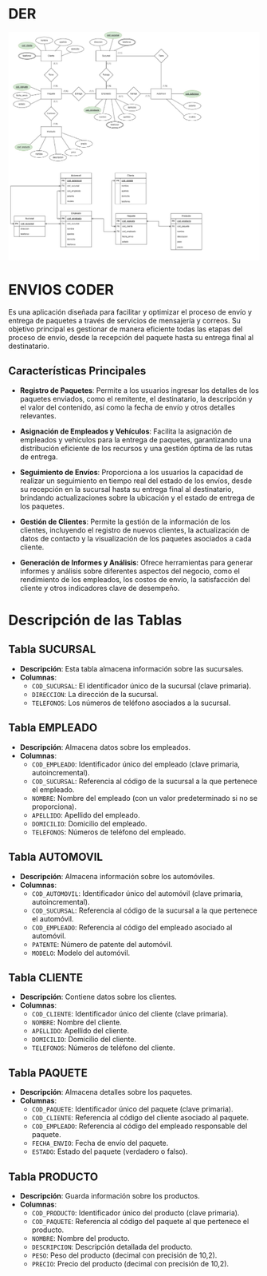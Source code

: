 # DER

[![DER](https://github.com/Horacio1991/SQL_Coderhouse/blob/main/DER%20Coder.jpg)](https://github.com/Horacio1991/SQL_Coderhouse/blob/main/DER%20Coder.jpg)

# ENVIOS CODER

Es una aplicación diseñada para facilitar y optimizar el proceso de envío y entrega de paquetes a través de servicios de mensajería y correos. Su objetivo principal es gestionar de manera eficiente todas las etapas del proceso de envío, desde la recepción del paquete hasta su entrega final al destinatario.

## Características Principales

- **Registro de Paquetes**: Permite a los usuarios ingresar los detalles de los paquetes enviados, como el remitente, el destinatario, la descripción y el valor del contenido, así como la fecha de envío y otros detalles relevantes.

- **Asignación de Empleados y Vehículos**: Facilita la asignación de empleados y vehículos para la entrega de paquetes, garantizando una distribución eficiente de los recursos y una gestión óptima de las rutas de entrega.

- **Seguimiento de Envíos**: Proporciona a los usuarios la capacidad de realizar un seguimiento en tiempo real del estado de los envíos, desde su recepción en la sucursal hasta su entrega final al destinatario, brindando actualizaciones sobre la ubicación y el estado de entrega de los paquetes.

- **Gestión de Clientes**: Permite la gestión de la información de los clientes, incluyendo el registro de nuevos clientes, la actualización de datos de contacto y la visualización de los paquetes asociados a cada cliente.

- **Generación de Informes y Análisis**: Ofrece herramientas para generar informes y análisis sobre diferentes aspectos del negocio, como el rendimiento de los empleados, los costos de envío, la satisfacción del cliente y otros indicadores clave de desempeño.

# Descripción de las Tablas

## Tabla **SUCURSAL**

- **Descripción**: Esta tabla almacena información sobre las sucursales.
- **Columnas**:
  - `COD_SUCURSAL`: El identificador único de la sucursal (clave primaria).
  - `DIRECCION`: La dirección de la sucursal.
  - `TELEFONOS`: Los números de teléfono asociados a la sucursal.

## Tabla **EMPLEADO**

- **Descripción**: Almacena datos sobre los empleados.
- **Columnas**:
  - `COD_EMPLEADO`: Identificador único del empleado (clave primaria, autoincremental).
  - `COD_SUCURSAL`: Referencia al código de la sucursal a la que pertenece el empleado.
  - `NOMBRE`: Nombre del empleado (con un valor predeterminado si no se proporciona).
  - `APELLIDO`: Apellido del empleado.
  - `DOMICILIO`: Domicilio del empleado.
  - `TELEFONOS`: Números de teléfono del empleado.

## Tabla **AUTOMOVIL**

- **Descripción**: Almacena información sobre los automóviles.
- **Columnas**:
  - `COD_AUTOMOVIL`: Identificador único del automóvil (clave primaria, autoincremental).
  - `COD_SUCURSAL`: Referencia al código de la sucursal a la que pertenece el automóvil.
  - `COD_EMPLEADO`: Referencia al código del empleado asociado al automóvil.
  - `PATENTE`: Número de patente del automóvil.
  - `MODELO`: Modelo del automóvil.

## Tabla **CLIENTE**

- **Descripción**: Contiene datos sobre los clientes.
- **Columnas**:
  - `COD_CLIENTE`: Identificador único del cliente (clave primaria).
  - `NOMBRE`: Nombre del cliente.
  - `APELLIDO`: Apellido del cliente.
  - `DOMICILIO`: Domicilio del cliente.
  - `TELEFONOS`: Números de teléfono del cliente.

## Tabla **PAQUETE**

- **Descripción**: Almacena detalles sobre los paquetes.
- **Columnas**:
  - `COD_PAQUETE`: Identificador único del paquete (clave primaria).
  - `COD_CLIENTE`: Referencia al código del cliente asociado al paquete.
  - `COD_EMPLEADO`: Referencia al código del empleado responsable del paquete.
  - `FECHA_ENVIO`: Fecha de envío del paquete.
  - `ESTADO`: Estado del paquete (verdadero o falso).

## Tabla **PRODUCTO**

- **Descripción**: Guarda información sobre los productos.
- **Columnas**:
  - `COD_PRODUCTO`: Identificador único del producto (clave primaria).
  - `COD_PAQUETE`: Referencia al código del paquete al que pertenece el producto.
  - `NOMBRE`: Nombre del producto.
  - `DESCRIPCION`: Descripción detallada del producto.
  - `PESO`: Peso del producto (decimal con precisión de 10,2).
  - `PRECIO`: Precio del producto (decimal con precisión de 10,2).
